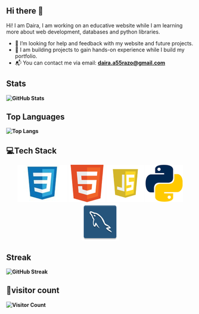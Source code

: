 
## Hi there 👋 

Hi! I am Daira, I am working on an educative website while I am learning more about web development, databases and python libraries.
  
  - 🤔 I’m looking for help and feedback with my website and future projects. 
  - 🎯 I am building projects to gain hands-on experience while I build my portfolio. 
  - 📬 You can contact me via email: <b> daira.a55razo@gmail.com 
  
## Stats 
![GitHub Stats](https://github-readme-stats.vercel.app/api?username=DairaRazo&showicons=true&theme=tokyonight)
  
## Top Languages 
![Top Langs](https://github-readme-stats.vercel.app/api/top-langs/?username=DairaRazo&layout=compact&theme=tokyonight)

## 💻Tech Stack
<p align="center">
  <img src="logos_languages/css.jpg" alt="CSS">
  <img src="logos_languages/html.png" alt="HTML">
  <img src="logos_languages/javascript.png" alt="JavaScript">
  <img src="logos_languages/python.png" alt="Python">
  <img src="logos_languages/sql.png" alt="SQL">
</p>
  
## ​Streak 
![GitHub Streak](https://streak-stats.demolab.com?user=DairaRazo&theme=tokyonight)

## 👀​visitor count
![Visitor Count](https://visitor-badge.glitch.me/badge?pageid=DairaRazo.DairaRazo)


